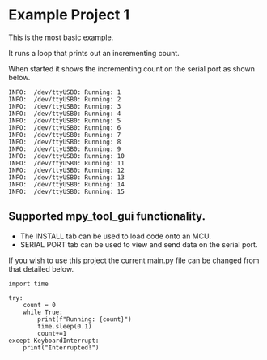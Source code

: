 # Example Project 1

This is the most basic example.

It runs a loop that prints out an incrementing count.

When started it shows the incrementing count on the serial port as shown below.

```
INFO:  /dev/ttyUSB0: Running: 1
INFO:  /dev/ttyUSB0: Running: 2
INFO:  /dev/ttyUSB0: Running: 3
INFO:  /dev/ttyUSB0: Running: 4
INFO:  /dev/ttyUSB0: Running: 5
INFO:  /dev/ttyUSB0: Running: 6
INFO:  /dev/ttyUSB0: Running: 7
INFO:  /dev/ttyUSB0: Running: 8
INFO:  /dev/ttyUSB0: Running: 9
INFO:  /dev/ttyUSB0: Running: 10
INFO:  /dev/ttyUSB0: Running: 11
INFO:  /dev/ttyUSB0: Running: 12
INFO:  /dev/ttyUSB0: Running: 13
INFO:  /dev/ttyUSB0: Running: 14
INFO:  /dev/ttyUSB0: Running: 15
```

## Supported mpy_tool_gui functionality.
- The INSTALL tab can be used to load code onto an MCU.
- SERIAL PORT tab can be used to view and send data on the serial port.

If you wish to use this project the current main.py file can be changed from that detailed below.

```
import time

try:
    count = 0
    while True:
        print(f"Running: {count}")
        time.sleep(0.1)
        count+=1
except KeyboardInterrupt:
    print("Interrupted!")
```
